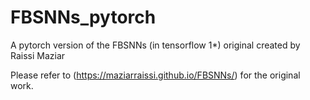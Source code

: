 # FBSNNs_pytorch
A pytorch version of the FBSNNs (in tensorflow 1*) original created by Raissi Maziar

Please refer to (https://maziarraissi.github.io/FBSNNs/) for the original work. 
